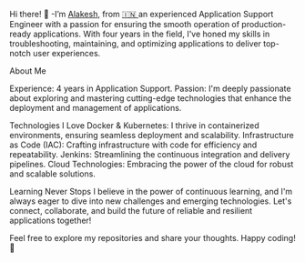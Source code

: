 Hi there! 👋
-I’m <a href="https://www.linkedin.com/in/alakesh-thakuria-661588200/" rel="nofollow">Alakesh</a>, from <a href="https://en.wikipedia.org/wiki/India" rel="nofollow">🇮🇳 </a> an experienced Application Support Engineer with a passion for ensuring the smooth operation of production-ready applications. With four years in the field, I've honed my skills in troubleshooting, maintaining, and optimizing applications to deliver top-notch user experiences.
  
About Me

Experience: 4 years in Application Support.
Passion: I'm deeply passionate about exploring and mastering cutting-edge technologies that enhance the deployment and management of applications.

Technologies I Love
Docker & Kubernetes: I thrive in containerized environments, ensuring seamless deployment and scalability.
Infrastructure as Code (IAC): Crafting infrastructure with code for efficiency and repeatability.
Jenkins: Streamlining the continuous integration and delivery pipelines.
Cloud Technologies: Embracing the power of the cloud for robust and scalable solutions.

Learning Never Stops
I believe in the power of continuous learning, and I'm always eager to dive into new challenges and emerging technologies. Let's connect, collaborate, and build the future of reliable and resilient applications together!

Feel free to explore my repositories and share your thoughts. Happy coding! 🚀




<!---
alakeshthakuria/alakeshthakuria is a ✨ special ✨ repository because its `README.md` (this file) appears on your GitHub profile.
You can click the Preview link to take a look at your changes.
--->
